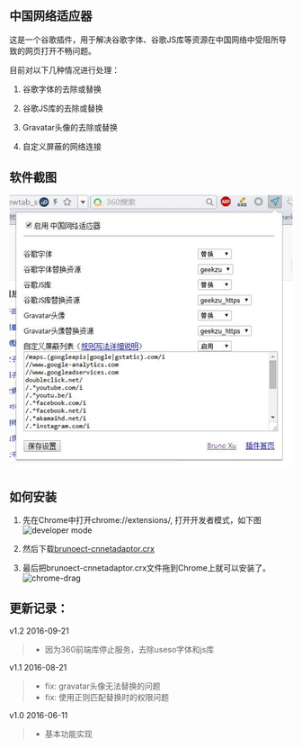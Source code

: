 ## 中国网络适应器

这是一个谷歌插件，用于解决谷歌字体、谷歌JS库等资源在中国网络中受阻所导致的网页打开不畅问题。

目前对以下几种情况进行处理：

1. 谷歌字体的去除或替换

2. 谷歌JS库的去除或替换

3. Gravatar头像的去除或替换

4. 自定义屏蔽的网络连接

## 软件截图

<img src="https://github.com/brunoxu/brunoect-cnnetadaptor-chrome/raw/master/screenshot.jpg" alt="screenshot"/>

## 如何安装

1. 先在Chrome中打开chrome://extensions/, 打开开发者模式，如下图<img src="http://img01.taobaocdn.com/imgextra/i1/581166664/TB2gof_apXXXXbCXpXXXXXXXXXX_!!581166664.png" alt="developer mode"/>

2. 然后下载[brunoect-cnnetadaptor.crx](https://github.com/brunoxu/brunoect-cnnetadaptor-chrome/blob/master/brunoect-cnnetadaptor.crx?raw=true)

3. 最后把brunoect-cnnetadaptor.crx文件拖到Chrome上就可以安装了。<img src="http://img03.taobaocdn.com/imgextra/i3/581166664/TB2rBMEapXXXXb1XpXXXXXXXXXX_!!581166664.jpg" alt=" chrome-drag"/>

## 更新记录：

v1.2  2016-09-21
> * 因为360前端库停止服务，去除useso字体和js库

v1.1  2016-08-21
> * fix: gravatar头像无法替换的问题
> * fix: 使用正则匹配替换时的权限问题

v1.0  2016-06-11
> * 基本功能实现


